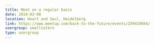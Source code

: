 ```yaml
---
title: Meet on a regular basis
date: 2019-03-08
location: Heart and Soul, Heidelberg
link: https://www.meetup.com/back-to-the-future/events/259419844/
usergroup: smalltalkrn
type: usergroup
---
```

